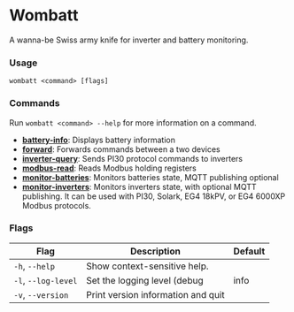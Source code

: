 # Wombatt

A wanna-be Swiss army knife for inverter and battery monitoring.

### Usage

```
wombatt <command> [flags]
```

### Commands

Run `wombatt <command> --help` for more information on a command.

- **[battery-info](battery-info.md)**: Displays battery information
- **[forward](forward.md)**: Forwards commands between a two devices
- **[inverter-query](inverter-query.md)**: Sends PI30 protocol commands to inverters
- **[modbus-read](modbus-read.md)**: Reads Modbus holding registers
- **[monitor-batteries](monitor-batteries.md)**: Monitors batteries state, MQTT publishing optional
- **[monitor-inverters](monitor-inverters.md)**: Monitors inverters state, with optional MQTT publishing. It can be used with PI30, Solark, EG4 18kPV, or EG4 6000XP Modbus protocols.

### Flags

| Flag | Description | Default |
| --- | --- | --- |
| `-h`, `--help` | Show context-sensitive help. | |
| `-l`, `--log-level` | Set the logging level (debug|info|warn|error) | `info` |
| `-v`, `--version` | Print version information and quit | |
